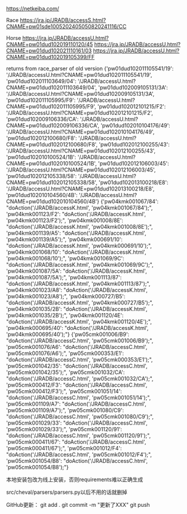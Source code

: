 
https://netkeiba.com/


Race
https://jra.jp/JRADB/accessS.html?CNAME=pw01sde1005202405050820241116/CC

Horse
https://jra.jp/JRADB/accessU.html?CNAME=pw01dud102019110120/45
https://jra.jp/JRADB/accessU.html?CNAME=pw01dud102021110161/03
https://jra.jp/JRADB/accessU.html?CNAME=pw01dud102019105399/FF

returns from race_parser of old version
{'pw01dud102011105541/19': '/JRADB/accessU.html?CNAME=pw01dud102011105541/19', 'pw01dud102011103649/04': '/JRADB/accessU.html?CNAME=pw01dud102011103649/04', 'pw01dud102009105131/3A': '/JRADB/accessU.html?CNAME=pw01dud102009105131/3A', 'pw01dud102011105995/F9': '/JRADB/accessU.html?CNAME=pw01dud102011105995/F9', 'pw01dud102012101215/F2': '/JRADB/accessU.html?CNAME=pw01dud102012101215/F2', 'pw01dud102009106336/CA': '/JRADB/accessU.html?CNAME=pw01dud102009106336/CA', 'pw01dud102010104176/49': '/JRADB/accessU.html?CNAME=pw01dud102010104176/49', 'pw01dud102012100680/F8': '/JRADB/accessU.html?CNAME=pw01dud102012100680/F8', 'pw01dud102012100255/43': '/JRADB/accessU.html?CNAME=pw01dud102012100255/43', 'pw01dud102010100524/1B': '/JRADB/accessU.html?CNAME=pw01dud102010100524/1B', 'pw01dud102012106003/45': '/JRADB/accessU.html?CNAME=pw01dud102012106003/45', 'pw01dud102012105338/58': '/JRADB/accessU.html?CNAME=pw01dud102012105338/58', 'pw01dud102013100218/E8': '/JRADB/accessU.html?CNAME=pw01dud102013100218/E8', 'pw01dud102010104560/4B': '/JRADB/accessU.html?CNAME=pw01dud102010104560/4B'}
{'pw04kmk001067/84': "doAction('/JRADB/accessK.html', 'pw04kmk001067/84');", 'pw04kmk001123/F2': "doAction('/JRADB/accessK.html', 'pw04kmk001123/F2');", 'pw04kmk001008/8E': "doAction('/JRADB/accessK.html', 'pw04kmk001008/8E');", 'pw04kmk001139/A5': "doAction('/JRADB/accessK.html', 'pw04kmk001139/A5');", 'pw04kmk000691/10': "doAction('/JRADB/accessK.html', 'pw04kmk000691/10');", 'pw04kmk001068/10': "doAction('/JRADB/accessK.html', 'pw04kmk001068/10');", 'pw04kmk001069/9C': "doAction('/JRADB/accessK.html', 'pw04kmk001069/9C');", 'pw04kmk001087/5A': "doAction('/JRADB/accessK.html', 'pw04kmk001087/5A');", 'pw04kmk001113/87': "doAction('/JRADB/accessK.html', 'pw04kmk001113/87');", 'pw04kmk001023/A8': "doAction('/JRADB/accessK.html', 'pw04kmk001023/A8');", 'pw04kmk000727/B5': "doAction('/JRADB/accessK.html', 'pw04kmk000727/B5');", 'pw04kmk001035/2B': "doAction('/JRADB/accessK.html', 'pw04kmk001035/2B');", 'pw04kmk001120/4E': "doAction('/JRADB/accessK.html', 'pw04kmk001120/4E');", 'pw04kmk000695/40': "doAction('/JRADB/accessK.html', 'pw04kmk000695/40');"}
{'pw05cmk001006/B9': "doAction('/JRADB/accessC.html', 'pw05cmk001006/B9');", 'pw05cmk001076/A6': "doAction('/JRADB/accessC.html', 'pw05cmk001076/A6');", 'pw05cmk000353/E1': "doAction('/JRADB/accessC.html', 'pw05cmk000353/E1');", 'pw05cmk001042/35': "doAction('/JRADB/accessC.html', 'pw05cmk001042/35');", 'pw05cmk001032/CA': "doAction('/JRADB/accessC.html', 'pw05cmk001032/CA');", 'pw05cmk000412/F3': "doAction('/JRADB/accessC.html', 'pw05cmk000412/F3');", 'pw05cmk001051/14': "doAction('/JRADB/accessC.html', 'pw05cmk001051/14');", 'pw05cmk001109/A7': "doAction('/JRADB/accessC.html', 'pw05cmk001109/A7');", 'pw05cmk001080/C9': "doAction('/JRADB/accessC.html', 'pw05cmk001080/C9');", 'pw05cmk001029/33': "doAction('/JRADB/accessC.html', 'pw05cmk001029/33');", 'pw05cmk001120/91': "doAction('/JRADB/accessC.html', 'pw05cmk001120/91');", 'pw05cmk000411/67': "doAction('/JRADB/accessC.html', 'pw05cmk000411/67');", 'pw05cmk001012/F4': "doAction('/JRADB/accessC.html', 'pw05cmk001012/F4');", 'pw05cmk001054/B8': "doAction('/JRADB/accessC.html', 'pw05cmk001054/B8');"}

本地安装包改为线上安装，否则requirements难以正确生成

src/cheval/parsers/parsers.py以后不用的话就删掉

GitHub更新：
git add .
git commit -m "更新了XXX"
git push